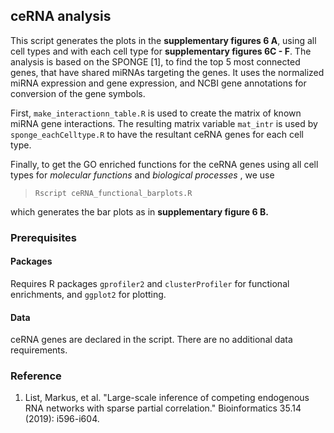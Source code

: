## ceRNA analysis

This script generates the plots in the **supplementary figures 6 A**, using all cell types and with each cell type for **supplementary figures 6C - F**. The analysis is based on the SPONGE [1], to find the top 5 most connected genes, that have shared miRNAs targeting the genes. It uses the normalized miRNA expression and gene expression, and NCBI gene annotations for conversion of the gene symbols.

First, `make_interactionn_table.R` is used to create the matrix of known miRNA gene interactions. The resulting matrix variable `mat_intr` is used by `sponge_eachCelltype.R` to have the resultant ceRNA genes for each cell type.

Finally, to get the GO enriched functions for the ceRNA genes using all cell types for *molecular functions* and *biological processes* , we use 

>`Rscript ceRNA_functional_barplots.R`

which generates the bar plots as in **supplementary figure 6 B.**

### Prerequisites

#### Packages

Requires R packages `gprofiler2` and `clusterProfiler` for functional enrichments, and `ggplot2` for plotting.

#### Data

ceRNA genes are declared in the script. There are no additional data requirements.

### Reference

1.  List, Markus, et al. "Large-scale inference of competing endogenous RNA networks with sparse partial correlation." Bioinformatics 35.14 (2019): i596-i604.
